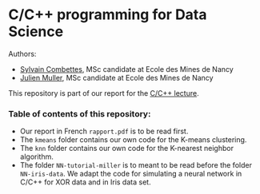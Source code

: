 # C/C++ programming for Data Science

Authors:
- [Sylvain Combettes](https://www.linkedin.com/in/sylvain-combettes), MSc candidate at Ecole des Mines de Nancy
- [Julien Muller](https://fr.linkedin.com/in/julien-muller-9b3a77166), MSc candidate at Ecole des Mines de Nancy

This repository is part of our report for the [C/C++ lecture](https://www.depinfonancy.net/cours-%C3%A9lectifs/ces7aj).

### Table of contents of this repository:
- Our report in French `rapport.pdf` is to be read first.
- The `kmeans` folder contains our own code for the K-means clustering.
- The `knn` folder contains our own code for the K-nearest neighbor algorithm.
- The folder `NN-tutorial-miller` is to meant to be read before the folder `NN-iris-data`. We adapt the code for simulating a neural network in C/C++ for XOR data and in Iris data set.
